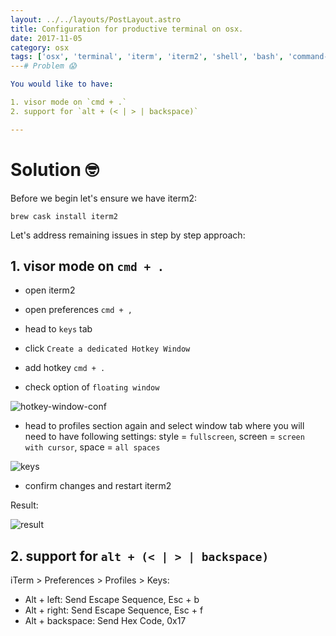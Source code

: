```yaml
---
layout: ../../layouts/PostLayout.astro
title: Configuration for productive terminal on osx.
date: 2017-11-05
category: osx
tags: ['osx', 'terminal', 'iterm', 'iterm2', 'shell', 'bash', 'command-line']
---# Problem 😱

You would like to have:

1. visor mode on `cmd + .`
2. support for `alt + (< | > | backspace)`

---
```


# Solution 🤓

Before we begin let's ensure we have iterm2:

`brew cask install iterm2`

Let's address remaining issues in step by step approach:

## 1. visor mode on `cmd + .`

- open iterm2

- open preferences 
    `cmd + ,`
    
- head to `keys` tab
    
- click `Create a dedicated Hotkey Window`

- add hotkey `cmd + .`

- check option of `floating window`

![hotkey-window-conf](https://i.imgur.com/J8tdUIo.png)


- head to profiles section again and select window tab where you will need to have following settings: 
style = `fullscreen`, screen = `screen with cursor`, space = `all spaces`

![keys](https://i.imgur.com/QjOVVV9.png)

- confirm changes and restart iterm2

Result:
   
![result](https://i.imgur.com/l9mPmpa.gif)



## 2. support for `alt + (< | > | backspace)`

iTerm > Preferences > Profiles > Keys:

- Alt + left: Send Escape Sequence, Esc + b
- Alt + right: Send Escape Sequence, Esc + f
- Alt + backspace: Send Hex Code, 0x17
